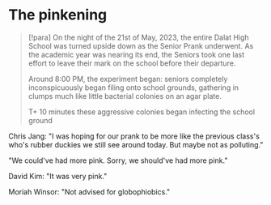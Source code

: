 # The pinkening
> [!para]
> On the night of the 21st of May, 2023, the entire Dalat High School was turned upside down as the Senior Prank underwent. As the academic year was nearing its end, the Seniors took one last effort to leave their mark on the school before their departure.
> 
> Around 8:00 PM, the experiment began: seniors completely inconspicuously began filing onto school grounds, gathering in clumps much like little bacterial colonies on an agar plate.
> 
> T+ 10 minutes these aggressive colonies began infecting the school ground 


Chris Jang: "I was hoping for our prank to be more like the previous class's who's rubber duckies we still see around today. But maybe not as polluting."

"We could've had more pink. Sorry, we should've had more pink."

David Kim: "It was very pink."

Moriah Winsor: "Not advised for globophiobics."